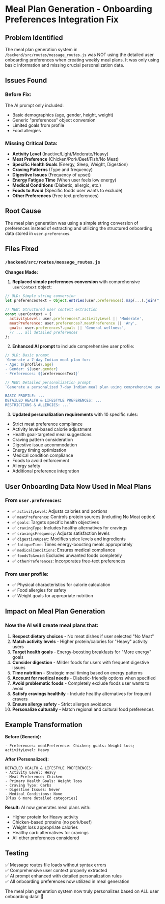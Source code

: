 # Meal Plan Generation - Onboarding Preferences Integration Fix

## Problem Identified
The meal plan generation system in `/backend/src/routes/message_routes.js` was NOT using the detailed user onboarding preferences when creating weekly meal plans. It was only using basic information and missing crucial personalization data.

## Issues Found

### Before Fix:
The AI prompt only included:
- Basic demographics (age, gender, height, weight)
- Generic "preferences" object conversion
- Limited goals from profile
- Food allergies

### Missing Critical Data:
- **Activity Level** (Inactive/Light/Moderate/Heavy)
- **Meat Preference** (Chicken/Pork/Beef/Fish/No Meat)
- **Specific Health Goals** (Energy, Sleep, Weight, Digestion)
- **Craving Patterns** (Type and frequency)
- **Digestive Issues** (Frequency of upset)
- **Energy Fatigue Time** (When user feels low energy)
- **Medical Conditions** (Diabetic, allergic, etc.)
- **Foods to Avoid** (Specific foods user wants to exclude)
- **Other Preferences** (Free text preferences)

## Root Cause
The meal plan generation was using a simple string conversion of preferences instead of extracting and utilizing the structured onboarding data stored in `user.preferences`.

## Files Fixed

### `/backend/src/routes/message_routes.js`

**Changes Made:**

1. **Replaced simple preferences conversion** with comprehensive `userContext` object:
```javascript
// OLD: Simple string conversion
let preferencesText = Object.entries(user.preferences).map(...).join("; ");

// NEW: Structured user context extraction
const userContext = {
  activityLevel: user.preferences?.activityLevel || 'Moderate',
  meatPreference: user.preferences?.meatPreference || 'Any',
  goals: user.preferences?.goals || 'General wellness',
  // ... all detailed preferences
};
```

2. **Enhanced AI prompt** to include comprehensive user profile:
```javascript
// OLD: Basic prompt
`Generate a 7-day Indian meal plan for:
- Age: ${profile?.age}
- Gender: ${user.gender}
- Preferences: ${preferencesText}`

// NEW: Detailed personalization prompt
`Generate a personalized 7-day Indian meal plan using comprehensive user profile:

BASIC PROFILE: ...
DETAILED HEALTH & LIFESTYLE PREFERENCES: ...
RESTRICTIONS & ALLERGIES: ...`
```

3. **Updated personalization requirements** with 10 specific rules:
- Strict meat preference compliance
- Activity level-based calorie adjustment
- Health goal-targeted meal suggestions
- Craving pattern consideration
- Digestive issue accommodation
- Energy timing optimization
- Medical condition compliance
- Foods to avoid enforcement
- Allergy safety
- Additional preference integration

## User Onboarding Data Now Used in Meal Plans

### From `user.preferences`:
- ✅ `activityLevel`: Adjusts calories and portions
- ✅ `meatPreference`: Controls protein sources (including No Meat option)
- ✅ `goals`: Targets specific health objectives
- ✅ `cravingType`: Includes healthy alternatives for cravings
- ✅ `cravingsFrequency`: Adjusts satisfaction levels
- ✅ `digestiveUpset`: Modifies spice levels and ingredients
- ✅ `fatigueTime`: Times energy-boosting meals appropriately
- ✅ `medicalConditions`: Ensures medical compliance
- ✅ `foodsToAvoid`: Excludes unwanted foods completely
- ✅ `otherPreferences`: Incorporates free-text preferences

### From user profile:
- ✅ Physical characteristics for calorie calculation
- ✅ Food allergies for safety
- ✅ Weight goals for appropriate nutrition

## Impact on Meal Plan Generation

### Now the AI will create meal plans that:
1. **Respect dietary choices** - No meat dishes if user selected "No Meat"
2. **Match activity levels** - Higher protein/calories for "Heavy" activity users
3. **Target health goals** - Energy-boosting breakfasts for "More energy" goals
4. **Consider digestion** - Milder foods for users with frequent digestive issues
5. **Time nutrition** - Strategic meal timing based on energy patterns
6. **Account for medical needs** - Diabetic-friendly options when specified
7. **Avoid problematic foods** - Completely exclude foods user wants to avoid
8. **Satisfy cravings healthily** - Include healthy alternatives for frequent cravers
9. **Ensure allergy safety** - Strict allergen avoidance
10. **Personalize culturally** - Match regional and cultural food preferences

## Example Transformation

**Before (Generic):**
```
- Preferences: meatPreference: Chicken; goals: Weight loss; activityLevel: Heavy
```

**After (Personalized):**
```
DETAILED HEALTH & LIFESTYLE PREFERENCES:
- Activity Level: Heavy
- Meat Preference: Chicken
- Primary Health Goals: Weight loss
- Craving Type: Carbs
- Digestive Issues: Never
- Medical Conditions: None
[Plus 6 more detailed categories]
```

**Result:** AI now generates meal plans with:
- Higher protein for Heavy activity
- Chicken-based proteins (no pork/beef)
- Weight loss appropriate calories
- Healthy carb alternatives for cravings
- All other preferences considered

## Testing
✅ Message routes file loads without syntax errors  
✅ Comprehensive user context properly extracted  
✅ AI prompt enhanced with detailed personalization rules  
✅ All onboarding preferences now utilized in meal generation  

The meal plan generation system now truly personalizes based on ALL user onboarding data! 🎉